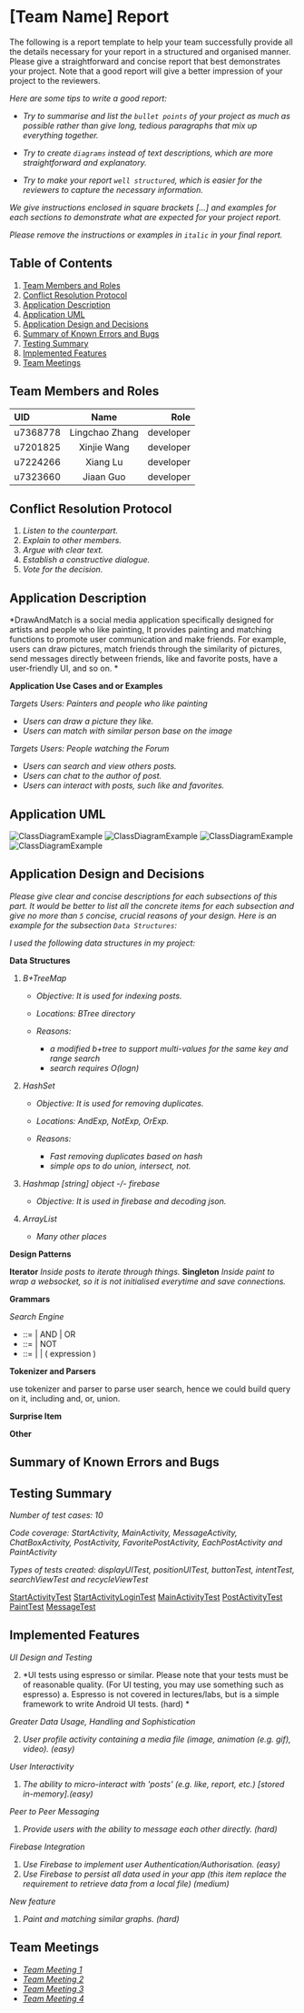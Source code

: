 # [Team Name] Report

The following is a report template to help your team successfully provide all the details necessary for your report in a structured and organised manner. Please give a straightforward and concise report that best demonstrates your project. Note that a good report will give a better impression of your project to the reviewers.

*Here are some tips to write a good report:*

* *Try to summarise and list the `bullet points` of your project as much as possible rather than give long, tedious paragraphs that mix up everything together.*

* *Try to create `diagrams` instead of text descriptions, which are more straightforward and explanatory.*

* *Try to make your report `well structured`, which is easier for the reviewers to capture the necessary information.*

*We give instructions enclosed in square brackets [...] and examples for each sections to demonstrate what are expected for your project report.*

*Please remove the instructions or examples in `italic` in your final report.*

## Table of Contents

1. [Team Members and Roles](#team-members-and-roles)
2. [Conflict Resolution Protocol](#conflict-resolution-protocol)
2. [Application Description](#application-description)
3. [Application UML](#application-uml)
3. [Application Design and Decisions](#application-design-and-decisions)
4. [Summary of Known Errors and Bugs](#summary-of-known-errors-and-bugs)
5. [Testing Summary](#testing-summary)
6. [Implemented Features](#implemented-features)
7. [Team Meetings](#team-meetings)

## Team Members and Roles

| UID | Name | Role |
| :--- | :----: | ---: |
| u7368778 | Lingchao Zhang | developer |
| u7201825 | Xinjie Wang | developer |
| u7224266 | Xiang Lu | developer |
| u7323660 | Jiaan Guo | developer |

## Conflict Resolution Protocol

1. *Listen to the counterpart.*
2. *Explain to other members.*
3. *Argue with clear text.*
4. *Establish a constructive dialogue.*
5. *Vote for the decision.*

## Application Description

*DrawAndMatch is a social media application specifically designed for artists and people who like painting, It provides painting and matching functions to promote user communication and make friends. For example, users can draw pictures, match friends through the similarity of pictures, send messages directly between friends, like and favorite posts, have a user-friendly UI, and so on. *

**Application Use Cases and or Examples**

*Targets Users: Painters and people who like painting*

* *Users can draw a picture they like.*
* *Users can match with similar person base on the image*

*Targets Users: People watching the Forum*

* *Users can search and view others posts.*
* *Users can chat to the author of post.*
* *Users can interact with posts, such like and favorites.*

## Application UML

![ClassDiagramExample](/Group%20Assignment/images/chatUml.jpeg)
![ClassDiagramExample](/Group%20Assignment/images/paintUml.jpeg)
![ClassDiagramExample](/Group%20Assignment/images/postUml.jpeg)
![ClassDiagramExample](/Group%20Assignment/images/searchUml.jpeg)

## Application Design and Decisions

*Please give clear and concise descriptions for each subsections of this part. It would be better to list all the concrete items for each subsection and give no more than `5` concise, crucial reasons of your design. Here is an example for the subsection `Data Structures`:*

*I used the following data structures in my project:*

**Data Structures**
1. *B+TreeMap*
   * *Objective: It is used for indexing posts.*

   * *Locations: BTree directory*

   * *Reasons:*

      * *a modified b+tree to support multi-values for the same key and range search*
      * *search requires O(logn)*

2. *HashSet*
   * *Objective: It is used for removing duplicates.*

   * *Locations: AndExp, NotExp, OrExp.*

   * *Reasons:*

      * *Fast removing duplicates based on hash*
      * *simple ops to do union, intersect, not.*

3. *Hashmap [string] object -/- firebase*
   * *Objective: It is used in firebase and decoding json.*


4. *ArrayList*
   * *Many other places*
    
**Design Patterns**

**Iterator**
*Inside posts to iterate through things.*
**Singleton**
*Inside paint to wrap a websocket, so it is not initialised everytime and save connections.*

**Grammars**

*Search Engine*

* <exp> ::= <term> | <term> AND <exp> | <term> OR <exp>
  <br>
* <term>   ::=  <factor> | NOT <factor>
  <br>
* <factor> ::= <user> | <tag> | ( expression )

**Tokenizer and Parsers**

use tokenizer and parser to parse user search, hence we could build query on it, including and, or, union.

**Surprise Item**

**Other**

## Summary of Known Errors and Bugs

## Testing Summary

*Number of test cases: 10*

*Code coverage: StartActivity, MainActivity, MessageActivity, ChatBoxActivity, PostActivity, FavoritePostActivity, EachPostActivity and PaintActivity*

*Types of tests created: displayUITest, positionUITest, buttonTest, intentTest, searchViewTest and recycleViewTest*

[StartActivityTest](/Group%20Assignment/images/test1.png)
[StartActivityLoginTest](/Group%20Assignment/images/test2.png)
[MainActivityTest](/Group%20Assignment/images/test4.png)
[PostActivityTest](/Group%20Assignment/images/test3.png)
[PaintTest](/Group%20Assignment/images/test5.png)
[MessageTest](/Group%20Assignment/images/test6.png)

## Implemented Features

*UI Design and Testing*

2. *UI tests using espresso or similar. Please note that your tests must be of reasonable quality. (For UI testing, you may use something such as espresso) a. Espresso is not covered in lectures/labs, but is a simple framework to write Android UI tests. (hard) *

*Greater Data Usage, Handling and Sophistication*

2. *User profile activity containing a media file (image, animation (e.g. gif), video). (easy)*

*User Interactivity*

1. *The ability to micro-interact with 'posts' (e.g. like, report, etc.) [stored in-memory].(easy)*

*Peer to Peer Messaging*

1. *Provide users with the ability to message each other directly. (hard)*

*Firebase Integration*

1. *Use Firebase to implement user Authentication/Authorisation. (easy)*
2. *Use Firebase to persist all data used in your app (this item replace the requirement to retrieve data from a local file) (medium)*

*New feature*

1. *Paint and matching similar graphs. (hard)*

## Team Meetings

- *[Team Meeting 1](/Group%20Assignment/MeetingMinuteWeek6.md)*
- *[Team Meeting 2](/Group%20Assignment/MeetingMinutesWeek7.md)*
- *[Team Meeting 3](/Group%20Assignment/MettingMinutesWeek8.md)*
- *[Team Meeting 4](/Group%20Assignment/MeetingMinutesWeek9.md)*
